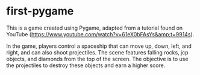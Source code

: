 # first-pygame
This is a game created using Pygame, adapted from a tutorial found on YouTube (https://www.youtube.com/watch?v=61eX0bFAsYs&amp;t=9914s).

In the game, players control a spaceship that can move up, down, left, and right, and can also shoot projectiles. The scene features falling rocks, jcp objects, and diamonds from the top of the screen. The objective is to use the projectiles to destroy these objects and earn a higher score.
